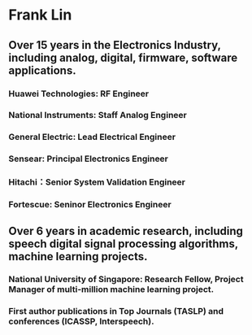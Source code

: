 # Frank Lin
## Over 15 years in the Electronics Industry, including analog, digital, firmware, software applications.
### Huawei Technologies: RF Engineer
### National Instruments: Staff Analog Engineer
### General Electric: Lead Electrical Engineer
### Sensear: Principal Electronics Engineer
### Hitachi：Senior System Validation Engineer
### Fortescue: Seninor Electronics Engineer

## Over 6 years in academic research, including speech digital signal processing algorithms, machine learning projects.
### National University of Singapore: Research Fellow, Project Manager of multi-million machine learning project. 
### First author publications in Top Journals (TASLP) and conferences (ICASSP, Interspeech).
